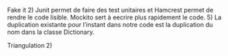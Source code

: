 Fake it
2) 
Junit permet de faire des test unitaires et Hamcrest permet de rendre le code lisible. Mockito sert à eecrire plus rapidement le code.
5) La duplication existante pour l’instant dans notre code est la duplication du nom dans la classe Dictionary.


Triangulation
2)

